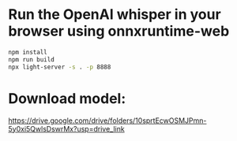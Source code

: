 # Run the OpenAI whisper in your browser using onnxruntime-web

```sh
npm install
npm run build
npx light-server -s . -p 8888
```

# Download model:
https://drive.google.com/drive/folders/10sprtEcwOSMJPmn-5y0xi5QwlsDswrMx?usp=drive_link
